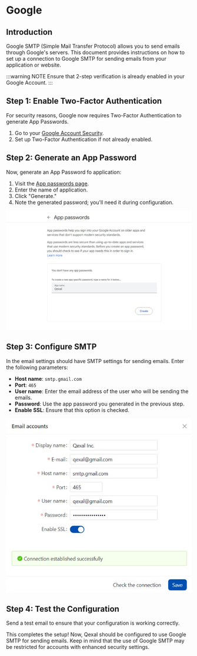 # Google

## Introduction

Google SMTP (Simple Mail Transfer Protocol) allows you to send emails through Google's servers. This document provides instructions on how to set up a connection to Google SMTP for sending emails from your application or website.

:::warning NOTE
Ensure that 2-step verification is already enabled in your Google Account.
:::

## Step 1: Enable Two-Factor Authentication

For security reasons, Google now requires Two-Factor Authentication to generate App Passwords.

1. Go to your [Google Account Security](https://myaccount.google.com/security).
2. Set up Two-Factor Authentication if not already enabled.

## Step 2: Generate an App Password

Now, generate an App Password fo application:

1. Visit the [App passwords page](https://myaccount.google.com/apppasswords).
2. Enter the name of application.
3. Click "Generate."
4. Note the generated password; you'll need it during configuration.

![App Password Generation](./img/smtp_gmail_1.png)

## Step 3: Configure SMTP

In the email settings should have SMTP settings for sending emails. Enter the following parameters:

- **Host name**: `smtp.gmail.com`
- **Port**: `465`
- **User name**: Enter the email address of the user who will be sending the emails.
- **Password**: Use the app password you generated in the previous step.
- **Enable SSL**: Ensure that this option is checked.

![SMTP Configuration](./img/smtp_gmail_2.png)

## Step 4: Test the Configuration

Send a test email to ensure that your configuration is working correctly.

This completes the setup! Now, Qexal should be configured to use Google SMTP for sending emails. Keep in mind that the use of Google SMTP may be restricted for accounts with enhanced security settings.
